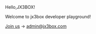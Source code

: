 Hello,JX3BOX!

Welcome to jx3box developer playground!

[Join us](https://www.jx3box.com/notice/21899) -> admin@jx3box.com
